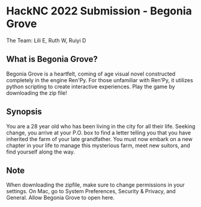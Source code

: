 # HackNC 2022 Submission - Begonia Grove

The Team: Lili E, Ruth W, Ruiyi D

## What is Begonia Grove?

Begonia Grove is a heartfelt, coming of age visual novel constructed completely in the engine Ren'Py. For those unfamiliar with Ren'Py, it utilizes python scripting to create interactive experiences. Play the game by downloading the zip file!

## Synopsis

You are a 28 year old who has been living in the city for all their life. Seeking change, you arrive at your P.O. box to find a letter telling you
that you have inherited the farm of your late grandfather. You must now embark on a new chapter in your life to manage this mysterious farm, meet new suitors, and find yourself along the way.

## Note
When downloading the zipfile, make sure to change permissions in your settings. On Mac, go to System Preferences, Security & Privacy, and General. Allow Begonia Grove to open here.
